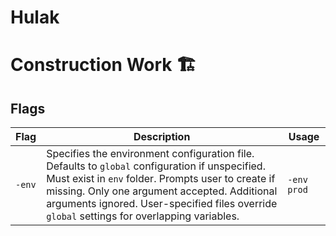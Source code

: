 # Hulak

# Construction Work 🏗️

## Flags

| Flag   | Description                                                                                                                                                                                                                                                                                          | Usage       |
| ------ | ---------------------------------------------------------------------------------------------------------------------------------------------------------------------------------------------------------------------------------------------------------------------------------------------------- | ----------- |
| `-env` | Specifies the environment configuration file. Defaults to `global` configuration if unspecified. Must exist in `env` folder. Prompts user to create if missing. Only one argument accepted. Additional arguments ignored. User-specified files override `global` settings for overlapping variables. | `-env prod` |
